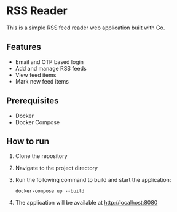 # RSS Reader

This is a simple RSS feed reader web application built with Go.

## Features

- Email and OTP based login
- Add and manage RSS feeds
- View feed items
- Mark new feed items

## Prerequisites

- Docker
- Docker Compose

## How to run

1.  Clone the repository
2.  Navigate to the project directory
3.  Run the following command to build and start the application:

    ```
    docker-compose up --build
    ```

4.  The application will be available at [http://localhost:8080](http://localhost:8080)
